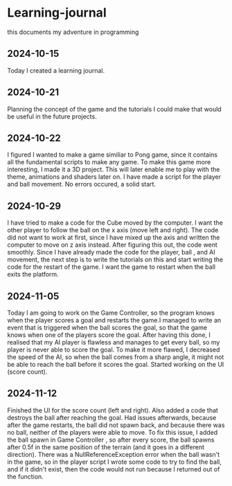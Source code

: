 # Learning-journal
this documents my adventure in programming

## 2024-10-15

Today I created a learning journal.

## 2024-10-21

Planning the concept of the game and the tutorials I could make that would be useful in the future projects.

## 2024-10-22

I figured I wanted to make a game similiar to Pong game, since it contains all the fundamental scripts to make any game. To make this game more interesting, I made it a 3D project. This will later enable me to play with the theme, animations and shaders later on. I have made a script for the player and ball movement. No errors occured, a solid start.

## 2024-10-29

I have tried to make a code for the Cube moved by the computer. I want the other player to follow the ball on the x axis (move left and right). The code did not want to work at first, since I have mixed up the axis and written the computer to move on z axis instead. After figuring this out, the code went smoothly. Since I have already made the code for the player, ball , and AI movement, the next step is to write the tutorials on this and start writing the code for the restart of the game. I want the game to restart when the ball exits the platform.

## 2024-11-05 

Today I am going to work on the Game Controller, so the program knows when the player scores a goal and restarts the game.I managed to write an event that is triggered when the ball scores the goal, so that the game knows when one of the players score the goal. After having this done, I realised that my AI player is flawless and manages to get every ball, so my player is never able to score the goal. To make it more flawed, I decreased the speed of the AI, so when the ball comes from a sharp angle, it might not be able to reach the ball before it scores the goal. Started working on the UI (score count).

## 2024-11-12

Finished the UI for the score count (left and right). Also added a code that destroys the ball after reaching the goal. Had issues afterwards, because after the game restarts, the ball did not spawn back, and because there was no ball, neither of the players were able to move.
To fix this issue, I added  the ball spawn in Game Controller , so after every score, the ball spawns after 0.5f in the same position of the terrain (and it goes in a different direction). There was a NullReferenceException error when the ball wasn't in the game, so in the player script I wrote some code to try to find the ball, and if it didn't exist, then the code would not run because I returned out of the function.


